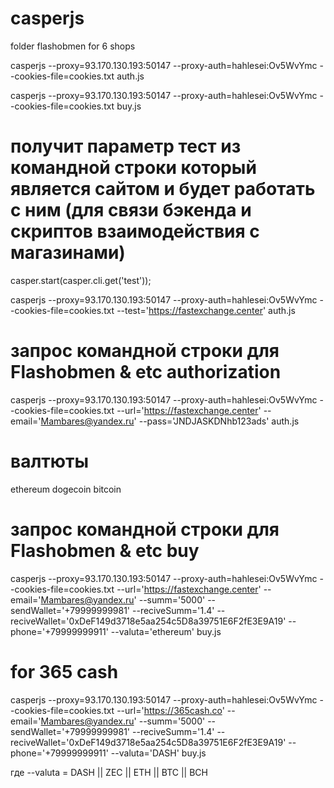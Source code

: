 # casperjs
folder flashobmen for 6 shops

casperjs --proxy=93.170.130.193:50147 --proxy-auth=hahlesei:Ov5WvYmc  --cookies-file=cookies.txt  auth.js

casperjs --proxy=93.170.130.193:50147 --proxy-auth=hahlesei:Ov5WvYmc  --cookies-file=cookies.txt  buy.js


# получит параметр тест из командной строки который является сайтом и будет работать с ним (для связи бэкенда и скриптов взаимодействия с магазинами)
casper.start(casper.cli.get('test'));

casperjs --proxy=93.170.130.193:50147 --proxy-auth=hahlesei:Ov5WvYmc  --cookies-file=cookies.txt --test='https://fastexchange.center'  auth.js 

# запрос командной строки для Flashobmen & etc authorization
 
casperjs --proxy=93.170.130.193:50147 --proxy-auth=hahlesei:Ov5WvYmc  --cookies-file=cookies.txt --url='https://fastexchange.center' --email='Mambares@yandex.ru' --pass='JNDJASKDNhb123ads'  auth.js 

# валтюты 

ethereum
dogecoin
bitcoin

# запрос командной строки для Flashobmen & etc buy

casperjs --proxy=93.170.130.193:50147 --proxy-auth=hahlesei:Ov5WvYmc  --cookies-file=cookies.txt --url='https://fastexchange.center' --email='Mambares@yandex.ru'  --summ='5000' --sendWallet='+79999999981' --reciveSumm='1.4' --reciveWallet='0xDeF149d3718e5aa254c5D8a39751E6F2fE3E9A19' --phone='+79999999911' --valuta='ethereum' buy.js 

# for 365 cash
 casperjs --proxy=93.170.130.193:50147 --proxy-auth=hahlesei:Ov5WvYmc  --cookies-file=cookies.txt --url='https://365cash.co' --email='Mambares@yandex.ru'  --summ='5000' --sendWallet='+79999999981' --reciveSumm='1.4' --reciveWallet='0xDeF149d3718e5aa254c5D8a39751E6F2fE3E9A19' --phone='+79999999911' --valuta='DASH' buy.js 

 где --valuta = DASH || ZEC || ETH || BTC || BCH 

